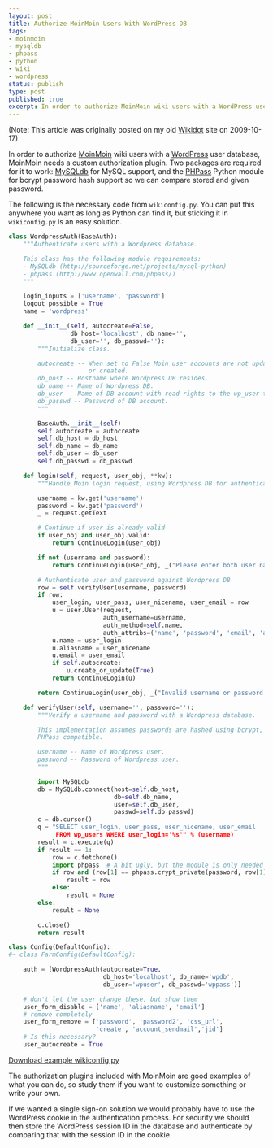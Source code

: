 ```yaml
---
layout: post
title: Authorize MoinMoin Users With WordPress DB
tags:
- moinmoin
- mysqldb
- phpass
- python
- wiki
- wordpress
status: publish
type: post
published: true
excerpt: In order to authorize MoinMoin wiki users with a WordPress user database, MoinMoin needs a custom authorization plugin. Two packages are required for it to work: MySQLdb for MySQL support, and the PHPass Python module for bcrypt password hash support so we can compare stored and given password.
---
```

(Note: This article was originally posted on my old [Wikidot](http://www.wikidot.com/) site on 2009-10-17)

In order to authorize [MoinMoin](http://moinmo.in/) wiki users with a [WordPress](http://wordpress.org/) user database, MoinMoin needs a custom authorization plugin. Two packages are required for it to work: [MySQLdb](http://sourceforge.net/projects/mysql-python) for MySQL support, and the [PHPass](http://www.openwall.com/phpass/) Python module for bcrypt password hash support so we can compare stored and given password.

The following is the necessary code from `wikiconfig.py`. You can put this anywhere you want as long as Python can find it, but sticking it in `wikiconfig.py` is an easy solution.

```python
class WordpressAuth(BaseAuth):
    """Authenticate users with a Wordpress database.

    This class has the following module requirements:
    - MySQLdb (http://sourceforge.net/projects/mysql-python)
    - phpass (http://www.openwall.com/phpass/)
    """

    login_inputs = ['username', 'password']
    logout_possible = True
    name = 'wordpress'

    def __init__(self, autocreate=False,
                 db_host='localhost', db_name='',
                 db_user='', db_passwd=''):
        """Initialize class.

        autocreate -- When set to False Moin user accounts are not updated
                      or created.
        db_host -- Hostname where Wordpress DB resides.
        db_name -- Name of Wordpress DB.
        db_user -- Name of DB account with read rights to the wp_user table.
        db_passwd -- Password of DB account.
        """

        BaseAuth.__init__(self)
        self.autocreate = autocreate
        self.db_host = db_host
        self.db_name = db_name
        self.db_user = db_user
        self.db_passwd = db_passwd

    def login(self, request, user_obj, **kw):
        """Handle Moin login request, using Wordpress DB for authentication."""

        username = kw.get('username')
        password = kw.get('password')
        _ = request.getText

        # Continue if user is already valid
        if user_obj and user_obj.valid:
            return ContinueLogin(user_obj)

        if not (username and password):
            return ContinueLogin(user_obj, _("Please enter both user name and password."))

        # Authenticate user and password against Wordpress DB
        row = self.verifyUser(username, password)
        if row:
            user_login, user_pass, user_nicename, user_email = row
            u = user.User(request,
                          auth_username=username,
                          auth_method=self.name,
                          auth_attribs=('name', 'password', 'email', 'aliasname'))
            u.name = user_login
            u.aliasname = user_nicename
            u.email = user_email
            if self.autocreate:
                u.create_or_update(True)
            return ContinueLogin(u)

        return ContinueLogin(user_obj, _("Invalid username or password."))

    def verifyUser(self, username='', password=''):
        """Verify a username and password with a Wordpress database.

        This implementation assumes passwords are hashed using bcrypt, and are
        PHPass compatible.

        username -- Name of Wordpress user.
        password -- Password of Wordpress user.
        """

        import MySQLdb
        db = MySQLdb.connect(host=self.db_host,
                             db=self.db_name,
                             user=self.db_user,
                             passwd=self.db_passwd)
        c = db.cursor()
        q = "SELECT user_login, user_pass, user_nicename, user_email
             FROM wp_users WHERE user_login='%s'" % (username)
        result = c.execute(q)
        if result == 1:
            row = c.fetchone()
            import phpass  # A bit ugly, but the module is only needed here
            if row and (row[1] == phpass.crypt_private(password, row[1])):
                result = row
            else:
                result = None
        else:
            result = None

        c.close()
        return result

class Config(DefaultConfig):
#~ class FarmConfig(DefaultConfig):

    auth = [WordpressAuth(autocreate=True,
                          db_host='localhost', db_name='wpdb',
                          db_user='wpuser', db_passwd='wppass')]

    # don't let the user change these, but show them
    user_form_disable = ['name', 'aliasname', 'email']
    # remove completely
    user_form_remove = ['password', 'password2', 'css_url',
                        'create', 'account_sendmail','jid']
    # Is this necessary?
    user_autocreate = True
```

[Download example wikiconfig.py](/assets/2011/02/wikiconfig-wordpress-auth.zip)

The authorization plugins included with MoinMoin are good examples of what you can do, so study them if you want to customize something or write your own.

If we wanted a single sign-on solution we would probably have to use the WordPress cookie in the authentication process. For security we should then store the WordPress session ID in the database and authenticate by comparing that with the session ID in the cookie.
